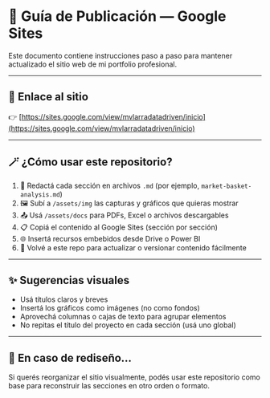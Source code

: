 # 🧭 Guía de Publicación — Google Sites

Este documento contiene instrucciones paso a paso para mantener actualizado el sitio web de mi portfolio profesional.

---

## 🔗 Enlace al sitio

👉 [https://sites.google.com/view/mvlarradatadriven/inicio](https://sites.google.com/view/mvlarradatadriven/inicio)

---

## 🪄 ¿Cómo usar este repositorio?

1. 📄 Redactá cada sección en archivos `.md` (por ejemplo, `market-basket-analysis.md`)
2. 🖼️ Subí a `/assets/img` las capturas y gráficos que quieras mostrar
3. 📤 Usá `/assets/docs` para PDFs, Excel o archivos descargables
4. 📋 Copiá el contenido al Google Sites (sección por sección)
5. 🌐 Insertá recursos embebidos desde Drive o Power BI
6. 🔁 Volvé a este repo para actualizar o versionar contenido fácilmente

---

## ✨ Sugerencias visuales

- Usá títulos claros y breves
- Insertá los gráficos como imágenes (no como fondos)
- Aprovechá columnas o cajas de texto para agrupar elementos
- No repitas el título del proyecto en cada sección (usá uno global)

---

## 🚧 En caso de rediseño...

Si querés reorganizar el sitio visualmente, podés usar este repositorio como base para reconstruir las secciones en otro orden o formato.
